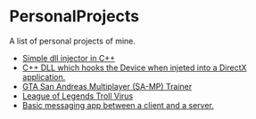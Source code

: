 # PersonalProjects
A list of personal projects of mine.

<ul>
  <li>
    <a href="https://github.com/AncauAdrian/DLLinjector"> 
          Simple dll injector in C++ 
    </a>
  </li>
  <li>
    <a href="https://github.com/AncauAdrian/DirectXHook"> 
          C++ DLL which hooks the Device when injeted into a DirectX application. 
    </a>
  </li>
  <li>
    <a href="https://github.com/AncauAdrian/SA-MPtrainer"> 
          GTA San Andreas Multiplayer (SA-MP) Trainer</a>
  </li>
  <li>
    <a href="https://github.com/AncauAdrian/LOLvirus"> 
          League of Legends Troll Virus 
    </a>
  </li>
  <li>
    <a href="https://github.com/AncauAdrian/MessagingSystem"> 
          Basic messaging app between a client and a server. 
    </a>
  </li>
</ul>
